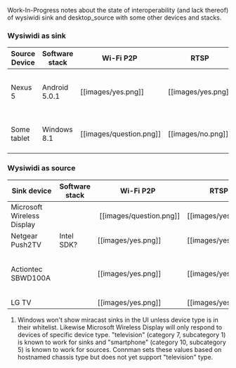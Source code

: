 Work-In-Progress notes about the state of interoperability (and lack thereof) of wysiwidi sink and desktop_source with some other devices and stacks.

### Wysiwidi as sink

Source Device  | Software stack | Wi-Fi P2P | RTSP | Stream | Notes
-------------- | -------------- | --------- | ---- | ------ | -----
Nexus 5 | Android 5.0.1 | [[images/yes.png]] | [[images/yes.png]] | [[images/yes.png]] | Playback is not perfect, but works
Some tablet | Windows 8.1 | [[images/question.png]] | [[images/no.png]] |  [[images/no.png]] | See 1) and issue #70.


### Wysiwidi as source

Sink device  | Software stack | Wi-Fi P2P | RTSP | Stream | Notes
------------ | -------------- | --------- | ---- | ------ | -----
Microsoft Wireless Display |  | [[images/question.png]] | [[images/yes.png]] | [[images/yes.png]] |  See 1).
Netgear Push2TV | Intel SDK? | [[images/yes.png]] | [[images/yes.png]] | [[images/yes.png]] | 
Actiontec SBWD100A |  | [[images/yes.png]] | [[images/yes.png]] | [[images/question.png]] | output is clipped and scaled
LG TV |  | [[images/yes.png]] | [[images/yes.png]] | [[images/yes.png]] |

1) Windows won't show miracast sinks in the UI unless device type is in their whitelist. Likewise Microsoft Wireless Display will only respond to devices of specific device type. "television" (category 7, subcategory 1) is known to work for sinks and "smartphone" (category 10, subcategory 5) is known to work for sources. Connman sets these values based on hostnamed chassis type but does not yet support "television" type.
